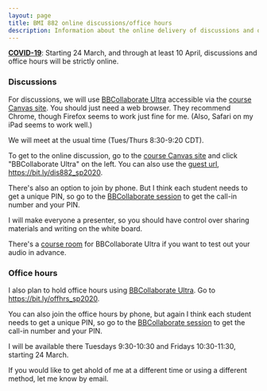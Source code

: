 ```yaml
---
layout: page
title: BMI 882 online discussions/office hours
description: Information about the online delivery of discussions and office hours for BMI 882 (Biomedical data science scholarly literature 2)
---
```


**[COVID-19](https://covid19.wisc.edu)**: Starting 24 March, and through at least 10 April,
discussions and office hours will be strictly online.

### Discussions

For discussions, we will use [BBCollaborate
Ultra](https://it.wisc.edu/services/web-conferencing/) accessible via
the [course Canvas site](https://canvas.wisc.edu/courses/190668).
You should just need a web browser. They recommend Chrome, though
Firefox seems to work just fine for me. (Also, Safari on my iPad seems
to work well.)

We will meet at the usual time (Tues/Thurs 8:30-9:20 CDT).

To get to the online discussion, go to the
[course Canvas site](https://canvas.wisc.edu/courses/190668) and click
"BBCollaborate Ultra" on the left. You can also use the [guest
url](https://bit.ly/dis882_sp2020), <https://bit.ly/dis882_sp2020>.

There's also an option to join by phone. But I think
each student needs to get a unique PIN, so go to the [BBCollaborate
session](https://bit.ly/dis882_sp2020) to get the call-in number and
your PIN.

I will make everyone a presenter, so you should have control
over sharing materials and writing on the white board.

There's a [course
room](https://us.bbcollab.com/guest/9d61ef5828044f0cb834498ca8835fa9)
for BBCollaborate Ultra if you want to test out your audio in advance.


### Office hours

I also plan to hold office hours using [BBCollaborate
Ultra](https://it.wisc.edu/services/web-conferencing/).
Go to <https://bit.ly/offhrs_sp2020>.

You can also join the office hours by phone, but again I think each
student needs to get a unique PIN, so go to the [BBCollaborate
session](https://bit.ly/offhrs_sp2020) to get the call-in number and
your PIN.

I will be available there Tuesdays 9:30-10:30 and Fridays 10:30-11:30,
starting 24 March.

If you would like to get ahold of me at a different time or using a
different method, let me know by email.
